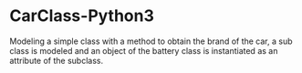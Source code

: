 # CarClass-Python3


Modeling a simple class with a method to obtain the brand of the car, a sub class is modeled and an object of the battery class is instantiated as an attribute of the subclass.
